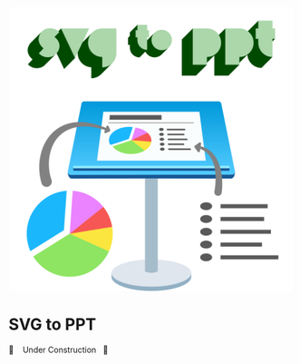 <p align="center">
  <img id="logo" src="docs/img/svg-to-ppt-logo.svg" class="center" alt="SVG to PPT logo" title="SVG to PPT logo" width="500" height="500"/>
</p>

# SVG to PPT

🚧 &nbsp;&nbsp; Under Construction &nbsp;&nbsp;🚧
